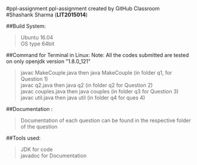 #ppl-assignment
ppl-assignment created by GitHub Classroom <br />
#Shashank Sharma (**LIT2015014**)

##Build System:
>Ubuntu 16.04 <br />
>OS type 64bit

##Command for Terminal in Linux:
Note: All the codes submitted are tested on  only openjdk version "1.8.0_121"
>javac MakeCouple.java then java MakeCouple      (in folder q1, for Question 1)<br />
>javac q2.java then java q2        (in folder q2 for Question 2)<br />
>javac couples.java then java couples        (in folder q3 for Question 3)<br />
>javac util.java then java util        (in folder q4 for ques 4)<br />


##Documentation :
>Documentation of each question can be found in the respective folder of the question

##Tools used:
>JDK for code <br />
>javadoc for Documentation <br />



